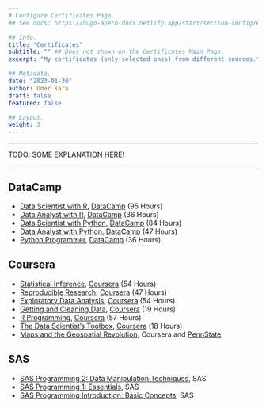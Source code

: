 ```yaml
---
# Configure Certificates Page.
## See docs: https://hugo-apero-docs.netlify.app/start/section-config/#lists-of-pages

## Info.
title: "Certificates"
subtitle: "" ## Does not shown on the Certificates Main Page.
excerpt: "My certificates (only selected ones) from different sources." ## Shown on the Certification Main Page, but does not shown on the Certificates Page.

## Metadata.
date: "2023-01-30"
author: Omer Kara
draft: false
featured: false

## Layout.
weight: 3
---
```


---

TODO: SOME EXPLANATION HERE!

---

## DataCamp
- [Data Scientist with R](https://www.datacamp.com/statement-of-accomplishment/track/d57d92c99217dd78eda1d8226453654d12495bc4), [DataCamp](https://app.datacamp.com/learn/career-tracks/data-scientist-with-r?version=6)  (95 Hours)
- [Data Analyst with R](https://www.datacamp.com/statement-of-accomplishment/track/3d1838bc827948c7ccca9544869a38366fd02682), [DataCamp](https://app.datacamp.com/learn/career-tracks/data-analyst-with-r?version=6) (36 Hours)
- [Data Scientist with Python](https://www.datacamp.com/statement-of-accomplishment/track/70414c6cad8a023c5be8eacdf378058bb0eacc7b), [DataCamp](https://app.datacamp.com/learn/career-tracks/data-scientist-with-python?version=1) (84 Hours)
- [Data Analyst with Python](https://www.datacamp.com/statement-of-accomplishment/track/1f52148ae0901b0fa33143833c09bcb1c435dbe8), [DataCamp](https://app.datacamp.com/learn/career-tracks/data-analyst-with-python?version=1) (47 Hours)
- [Python Programmer](https://www.datacamp.com/statement-of-accomplishment/track/bfafbdc970fad9ee427be64a7dca8d2975381606), [DataCamp](https://app.datacamp.com/learn/career-tracks/python-programmer?version=1) (36 Hours)

## Coursera
- [Statistical Inference](https://www.coursera.org/account/accomplishments/verify/Z5MLDG87BXRL), [Coursera](https://www.coursera.org/learn/statistical-inference) (54 Hours)
- [Reproducible Research](https://omerkara.netlify.app/repo/okara/certificates_certifications/certificates/coursera/Coursera_Reproducible_Research.pdf), [Coursera](https://www.coursera.org/learn/reproducible-research) (47 Hours)
- [Exploratory Data Analysis](https://omerkara.netlify.app/repo/okara/certificates_certifications/certificates/coursera/Coursera_Exploratory_Data_Analysis.pdf), [Coursera](https://www.coursera.org/learn/exploratory-data-analysis) (54 Hours)
- [Getting and Cleaning Data](https://omerkara.netlify.app/repo/okara/certificates_certifications/certificates/coursera/Coursera_Getting_and_Cleaning_Data.pdf), [Coursera](https://www.coursera.org/learn/data-cleaning) (19 Hours)
- [R Programming](https://omerkara.netlify.app/repo/okara/certificates_certifications/certificates/coursera/Coursera_R_Programming.pdf), [Coursera](https://www.coursera.org/learn/r-programming) (57 Hours)
- [The Data Scientist’s Toolbox](https://omerkara.netlify.app/repo/okara/certificates_certifications/certificates/coursera/Coursera_Data_Scientist_Tool_Box.pdf), [Coursera](https://www.coursera.org/learn/data-scientists-tools) (18 Hours)
- [Maps and the Geospatial Revolution](https://omerkara.netlify.app/repo/okara/certificates_certifications/certificates/coursera/Coursera_Maps_and_The_Geospatial_Revolution.pdf), Coursera and [PennState](https://www.e-education.psu.edu/maps/node/1776)

## SAS
- [SAS Programming 2: Data Manipulation Techniques](https://omerkara.netlify.app/repo/okara/certificates_certifications/certificates/sas/3_-_SAS_Programming_2_-_Data_Manipulation_Techniques.pdf), SAS
- [SAS Programming 1: Essentials](https://omerkara.netlify.app/repo/okara/certificates_certifications/certificates/sas/2_-_SAS_Programming_1_-_Essentials.pdf), SAS
- [SAS Programming Introduction: Basic Concepts](https://omerkara.netlify.app/repo/okara/certificates_certifications/certificates/sas/1_-_SAS_Programming_Introduction_-_Basic_Concepts.pdf), SAS

